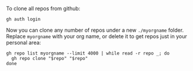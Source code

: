 To clone all repos from github:

```
gh auth login
```

Now you can clone any number of repos under a new `./myorgname` folder. Replace `myorgname` with your org name, or delete it to get repos just in your personal area:

```
gh repo list myorgname --limit 4000 | while read -r repo _; do
  gh repo clone "$repo" "$repo"
done
```